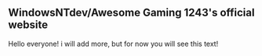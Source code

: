 ## WindowsNTdev/Awesome Gaming 1243's official website

Hello everyone! i will add more, but for now you will see this text!
